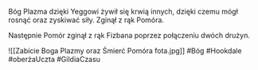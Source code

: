 Bóg Plazma dzięki Yeggowi żywił się krwią innych, dzięki czemu mógł rosnąć oraz zyskiwać siły. Zginął z rąk Pomóra.

Następnie Pomór zginął z rąk Fizbana poprzez połączeniu dwóch drużyn.

![[Zabicie Boga Plazmy oraz Śmierć Pomóra fota.jpg]]
#Bóg #Hookdale #oberżaUczta #GildiaCzasu
